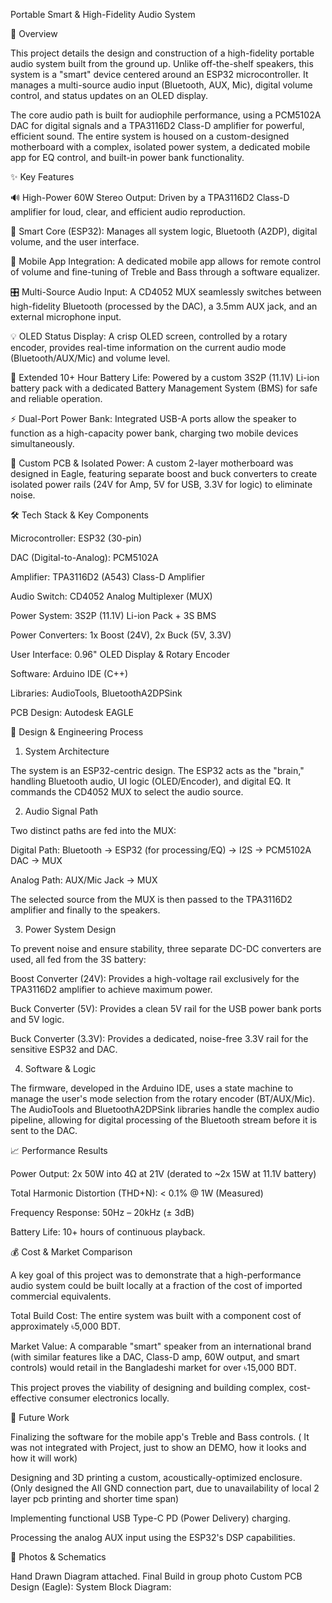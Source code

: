 Portable Smart & High-Fidelity Audio System

🎯 Overview

This project details the design and construction of a high-fidelity portable audio system built from the ground up. Unlike off-the-shelf speakers, this system is a "smart" device centered around an ESP32 microcontroller. It manages a multi-source audio input (Bluetooth, AUX, Mic), digital volume control, and status updates on an OLED display.

The core audio path is built for audiophile performance, using a PCM5102A DAC for digital signals and a TPA3116D2 Class-D amplifier for powerful, efficient sound. The entire system is housed on a custom-designed motherboard with a complex, isolated power system, a dedicated mobile app for EQ control, and built-in power bank functionality.

✨ Key Features

🔊 High-Power 60W Stereo Output: Driven by a TPA3116D2 Class-D amplifier for loud, clear, and efficient audio reproduction.

🧠 Smart Core (ESP32): Manages all system logic, Bluetooth (A2DP), digital volume, and the user interface.

📱 Mobile App Integration: A dedicated mobile app allows for remote control of volume and fine-tuning of Treble and Bass through a software equalizer.

🎛️ Multi-Source Audio Input: A CD4052 MUX seamlessly switches between high-fidelity Bluetooth (processed by the DAC), a 3.5mm AUX jack, and an external microphone input.

💡 OLED Status Display: A crisp OLED screen, controlled by a rotary encoder, provides real-time information on the current audio mode (Bluetooth/AUX/Mic) and volume level.

🔋 Extended 10+ Hour Battery Life: Powered by a custom 3S2P (11.1V) Li-ion battery pack with a dedicated Battery Management System (BMS) for safe and reliable operation.

⚡ Dual-Port Power Bank: Integrated USB-A ports allow the speaker to function as a high-capacity power bank, charging two mobile devices simultaneously.

🔌 Custom PCB & Isolated Power: A custom 2-layer motherboard was designed in Eagle, featuring separate boost and buck converters to create isolated power rails (24V for Amp, 5V for USB, 3.3V for logic) to eliminate noise.

🛠️ Tech Stack & Key Components

Microcontroller: ESP32 (30-pin)

DAC (Digital-to-Analog): PCM5102A

Amplifier: TPA3116D2 (A543) Class-D Amplifier

Audio Switch: CD4052 Analog Multiplexer (MUX)

Power System: 3S2P (11.1V) Li-ion Pack + 3S BMS

Power Converters: 1x Boost (24V), 2x Buck (5V, 3.3V)

User Interface: 0.96" OLED Display & Rotary Encoder

Software: Arduino IDE (C++)

Libraries: AudioTools, BluetoothA2DPSink

PCB Design: Autodesk EAGLE

🔧 Design & Engineering Process

1. System Architecture

The system is an ESP32-centric design. The ESP32 acts as the "brain," handling Bluetooth audio, UI logic (OLED/Encoder), and digital EQ. It commands the CD4052 MUX to select the audio source.

2. Audio Signal Path

Two distinct paths are fed into the MUX:

Digital Path: Bluetooth -> ESP32 (for processing/EQ) -> I2S -> PCM5102A DAC -> MUX

Analog Path: AUX/Mic Jack -> MUX

The selected source from the MUX is then passed to the TPA3116D2 amplifier and finally to the speakers.

3. Power System Design

To prevent noise and ensure stability, three separate DC-DC converters are used, all fed from the 3S battery:

Boost Converter (24V): Provides a high-voltage rail exclusively for the TPA3116D2 amplifier to achieve maximum power.

Buck Converter (5V): Provides a clean 5V rail for the USB power bank ports and 5V logic.

Buck Converter (3.3V): Provides a dedicated, noise-free 3.3V rail for the sensitive ESP32 and DAC.

4. Software & Logic

The firmware, developed in the Arduino IDE, uses a state machine to manage the user's mode selection from the rotary encoder (BT/AUX/Mic). The AudioTools and BluetoothA2DPSink libraries handle the complex audio pipeline, allowing for digital processing of the Bluetooth stream before it is sent to the DAC.

📈 Performance Results

Power Output: 2x 50W into 4Ω at 21V (derated to ~2x 15W at 11.1V battery)

Total Harmonic Distortion (THD+N): < 0.1% @ 1W (Measured)

Frequency Response: 50Hz – 20kHz (± 3dB)

Battery Life: 10+ hours of continuous playback.

💰 Cost & Market Comparison

A key goal of this project was to demonstrate that a high-performance audio system could be built locally at a fraction of the cost of imported commercial equivalents.

Total Build Cost: The entire system was built with a component cost of approximately ৳5,000 BDT.

Market Value: A comparable "smart" speaker from an international brand (with similar features like a DAC, Class-D amp, 60W output, and smart controls) would retail in the Bangladeshi market for over ৳15,000 BDT.

This project proves the viability of designing and building complex, cost-effective consumer electronics locally.

🚀 Future Work

Finalizing the software for the mobile app's Treble and Bass controls. ( It was not integrated with Project, just to show an DEMO, how it looks and how it will work) 

Designing and 3D printing a custom, acoustically-optimized enclosure. (Only designed the All GND connection part, due to unavailability of local 2 layer pcb printing and shorter time span) 

Implementing functional USB Type-C PD (Power Delivery) charging.

Processing the analog AUX input using the ESP32's DSP capabilities.

📸 Photos & Schematics

Hand Drawn Diagram attached. 
Final Build in group photo
Custom PCB Design (Eagle):
System Block Diagram:
